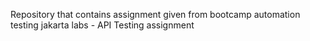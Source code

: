 Repository that contains assignment given from bootcamp automation testing jakarta labs - API Testing assignment
